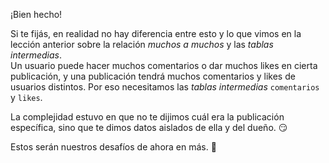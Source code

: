 ¡Bien hecho! 

Si te fijás, en realidad no hay diferencia entre esto y lo que vimos en la lección anterior sobre la relación _muchos a muchos_ y las _tablas intermedias_.
<br> 
Un usuario puede hacer muchos comentarios o dar muchos likes en cierta publicación, y una publicación tendrá muchos comentarios y likes de usuarios distintos. Por eso necesitamos las _tablas intermedias_ `comentarios` y `likes`. 

La complejidad estuvo en que no te dijimos cuál era la publicación específica, sino que te dimos datos aislados de ella y del dueño. :smirk:

Estos serán nuestros desafíos de ahora en más. :muscle: